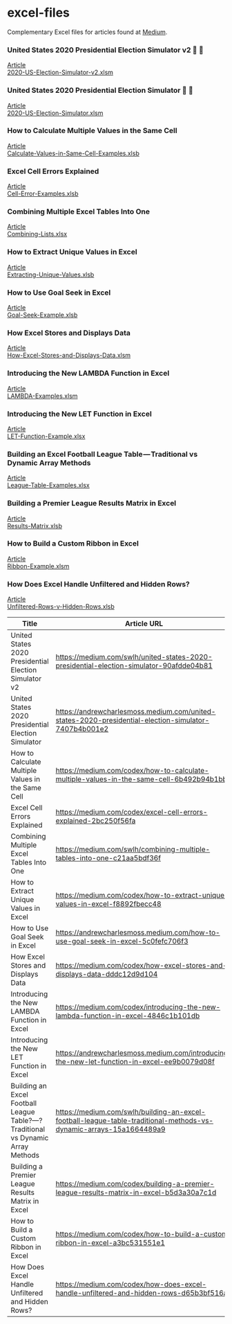 # excel-files
Complementary Excel files for articles found at [Medium](https://andrewcharlesmoss.medium.com/).

### United States 2020 Presidential Election Simulator v2 🔵 🔴  

[Article](https://medium.com/swlh/united-states-2020-presidential-election-simulator-90afdde04b81)  
[2020-US-Election-Simulator-v2.xlsm](https://github.com/andrewcharlesmoss/excel-files/raw/master/2020-US-Election-Simulator-v2.xlsm)  

### United States 2020 Presidential Election Simulator 🔵 🔴  

[Article](https://andrewcharlesmoss.medium.com/united-states-2020-presidential-election-simulator-7407b4b001e2)  
[2020-US-Election-Simulator.xlsm](https://github.com/andrewcharlesmoss/excel-files/raw/master/2020-US-Election-Simulator.xlsm)  

### How to Calculate Multiple Values in the Same Cell  

[Article](https://medium.com/codex/how-to-calculate-multiple-values-in-the-same-cell-6b492b94b1bb)  
[Calculate-Values-in-Same-Cell-Examples.xlsb](https://github.com/andrewcharlesmoss/excel-files/raw/master/Calculate-Values-in-Same-Cell-Examples.xlsb)  

### Excel Cell Errors Explained  

[Article](https://medium.com/codex/excel-cell-errors-explained-2bc250f56fa)  
[Cell-Error-Examples.xlsb](https://github.com/andrewcharlesmoss/excel-files/raw/master/Cell-Error-Examples.xlsb)  

### Combining Multiple Excel Tables Into One  

[Article](https://medium.com/swlh/combining-multiple-tables-into-one-c21aa5bdf36f)  
[Combining-Lists.xlsx](https://github.com/andrewcharlesmoss/excel-files/raw/master/Combining-Lists.xlsx)  

### How to Extract Unique Values in Excel  

[Article](https://medium.com/codex/how-to-extract-unique-values-in-excel-f8892fbecc48)  
[Extracting-Unique-Values.xlsb](https://github.com/andrewcharlesmoss/excel-files/raw/master/Extracting-Unique-Values.xlsb)  

### How to Use Goal Seek in Excel

[Article](https://andrewcharlesmoss.medium.com/how-to-use-goal-seek-in-excel-5c0fefc706f3)  
[Goal-Seek-Example.xlsb](https://github.com/andrewcharlesmoss/excel-files/raw/master/Goal-Seek-Example.xlsb)  

### How Excel Stores and Displays Data  

[Article](https://medium.com/codex/how-excel-stores-and-displays-data-dddc12d9d104)  
[How-Excel-Stores-and-Displays-Data.xlsm](https://github.com/andrewcharlesmoss/excel-files/raw/master/How-Excel-Stores-and-Displays-Data.xlsm)  

### Introducing the New LAMBDA Function in Excel  

[Article](https://medium.com/codex/introducing-the-new-lambda-function-in-excel-4846c1b101db)  
[LAMBDA-Examples.xlsm](https://github.com/andrewcharlesmoss/excel-files/raw/master/LAMBDA-Examples.xlsm)  

### Introducing the New LET Function in Excel  

[Article](https://andrewcharlesmoss.medium.com/introducing-the-new-let-function-in-excel-ee9b0079d08f)  
[LET-Function-Example.xlsx](https://github.com/andrewcharlesmoss/excel-files/raw/master/LET-Function-Example.xlsx)  

### Building an Excel Football League Table — Traditional vs Dynamic Array Methods  

[Article](https://medium.com/swlh/building-an-excel-football-league-table-traditional-methods-vs-dynamic-arrays-15a1664489a9)  
[League-Table-Examples.xlsx](https://github.com/andrewcharlesmoss/excel-files/blob/master/League-Table-Examples.xlsx)  

### Building a Premier League Results Matrix in Excel  

[Article](https://medium.com/codex/building-a-premier-league-results-matrix-in-excel-b5d3a30a7c1d)  
[Results-Matrix.xlsb](https://github.com/andrewcharlesmoss/excel-files/raw/master/Results-Matrix.xlsb)  

### How to Build a Custom Ribbon in Excel  

[Article](https://medium.com/codex/how-to-build-a-custom-ribbon-in-excel-a3bc531551e1)  
[Ribbon-Example.xlsm](https://github.com/andrewcharlesmoss/excel-files/raw/master/Ribbon-Example.xlsm)  

### How Does Excel Handle Unfiltered and Hidden Rows?  

[Article](https://medium.com/codex/how-does-excel-handle-unfiltered-and-hidden-rows-d65b3bf516a9)  
[Unfiltered-Rows-v-Hidden-Rows.xlsb](https://github.com/andrewcharlesmoss/excel-files/blob/master/Unfiltered-Rows-v-Hidden-Rows.xlsb)  

| Title                                                                          | Article URL                                                                                                        | Workbook                                    |
|--------------------------------------------------------------------------------|--------------------------------------------------------------------------------------------------------------------|---------------------------------------------|
| United States 2020 Presidential Election Simulator v2                          | https://medium.com/swlh/united-states-2020-presidential-election-simulator-90afdde04b81                            | 2020-US-Election-Simulator-v2.xlsm          |
| United States 2020 Presidential Election Simulator                             | https://andrewcharlesmoss.medium.com/united-states-2020-presidential-election-simulator-7407b4b001e2               | 2020-US-Election-Simulator.xlsm             |
| How to Calculate Multiple Values in the Same Cell                              | https://medium.com/codex/how-to-calculate-multiple-values-in-the-same-cell-6b492b94b1bb                            | Calculate-Values-in-Same-Cell-Examples.xlsb |
| Excel Cell Errors Explained                                                    | https://medium.com/codex/excel-cell-errors-explained-2bc250f56fa                                                   | Cell-Error-Examples.xlsb                    |
| Combining Multiple Excel Tables Into One                                       | https://medium.com/swlh/combining-multiple-tables-into-one-c21aa5bdf36f                                            | Combining-Lists.xlsx                        |
| How to Extract Unique Values in Excel                                          | https://medium.com/codex/how-to-extract-unique-values-in-excel-f8892fbecc48                                        | Extracting-Unique-Values.xlsb               |
| How to Use Goal Seek in Excel                                                  | https://andrewcharlesmoss.medium.com/how-to-use-goal-seek-in-excel-5c0fefc706f3                                    | Goal-Seek-Example.xlsb                      |
| How Excel Stores and Displays Data                                             | https://medium.com/codex/how-excel-stores-and-displays-data-dddc12d9d104                                           | How-Excel-Stores-and-Displays-Data.xlsm     |
| Introducing the New LAMBDA Function in Excel                                   | https://medium.com/codex/introducing-the-new-lambda-function-in-excel-4846c1b101db                                 | LAMBDA-Examples.xlsm                        |
| Introducing the New LET Function in Excel                                      | https://andrewcharlesmoss.medium.com/introducing-the-new-let-function-in-excel-ee9b0079d08f                        | LET-Function-Example.xlsx                   |
| Building an Excel Football League Table?—?Traditional vs Dynamic Array Methods | https://medium.com/swlh/building-an-excel-football-league-table-traditional-methods-vs-dynamic-arrays-15a1664489a9 | League-Table-Examples.xlsx                  |
| Building a Premier League Results Matrix in Excel                              | https://medium.com/codex/building-a-premier-league-results-matrix-in-excel-b5d3a30a7c1d                            | Results-Matrix.xlsb                         |
| How to Build a Custom Ribbon in Excel                                          | https://medium.com/codex/how-to-build-a-custom-ribbon-in-excel-a3bc531551e1                                        | Ribbon-Example.xlsm                         |
| How Does Excel Handle Unfiltered and Hidden Rows?                              | https://medium.com/codex/how-does-excel-handle-unfiltered-and-hidden-rows-d65b3bf516a9                             | Unfiltered-Rows-v-Hidden-Rows.xlsb          |
